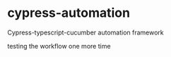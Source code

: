 # cypress-automation

Cypress-typescript-cucumber automation framework

testing the workflow one more time
